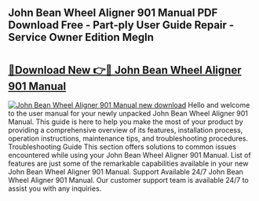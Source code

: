 ## John Bean Wheel Aligner 901 Manual PDF Download Free - Part-ply User Guide Repair - Service Owner Edition Megln

# <h2><a href="http://bc64660.oget.top/?id=John+Bean+Wheel+Aligner+901+Manual">🔗Download New 👉🔴 John Bean Wheel Aligner 901 Manual</a></h2>

[![John Bean Wheel Aligner 901 Manual new download](https://i.imgur.com/5g1atiW.png)](http://bc64660.oget.top/?id=John+Bean+Wheel+Aligner+901+Manual)
Hello and welcome to the user manual for your newly unpacked John Bean Wheel Aligner 901 Manual. This guide is here to help you make the most of your product by providing a comprehensive overview of its features, installation process, operation instructions, maintenance tips, and troubleshooting procedures. Troubleshooting Guide This section offers solutions to common issues encountered while using your John Bean Wheel Aligner 901 Manual. List of features are just some of the remarkable capabilities available in your new John Bean Wheel Aligner 901 Manual. Support Available 24/7 John Bean Wheel Aligner 901 Manual. Our customer support team is available 24/7 to assist you with any inquiries.
